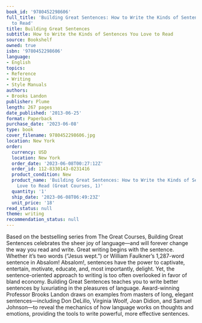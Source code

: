 ```yaml
---
book_id: '9780452298606'
full_title: 'Building Great Sentences: How to Write the Kinds of Sentences You Love
  to Read'
title: Building Great Sentences
subtitle: How to Write the Kinds of Sentences You Love to Read
source: Bookshelf
owned: true
isbn: '9780452298606'
language:
- English
topics:
- Reference
- Writing
- Style Manuals
authors:
- Brooks Landon
publisher: Plume
length: 267 pages
date_published: '2013-06-25'
format: Paperback
purchase_date: '2023-06-08'
type: book
cover_filename: 9780452298606.jpg
location: New York
order:
  currency: USD
  location: New York
  order_date: '2023-06-08T00:27:12Z'
  order_id: 112-8330143-0231416
  product_condition: New
  product_name: 'Building Great Sentences: How to Write the Kinds of Sentences You
    Love to Read (Great Courses, 1)'
  quantity: '1'
  ship_date: '2023-06-08T06:49:23Z'
  unit_price: '18'
read_status: null
theme: writing
recommendation_status: null
---
```

Based on the bestselling series from The Great Courses, Building Great Sentences celebrates the sheer joy of language—and will forever change the way you read and write.
Great writing begins with the sentence. Whether it’s two words (“Jesus wept.”) or William Faulkner’s 1,287-word sentence in Absalom! Absalom!, sentences have the power to captivate, entertain, motivate, educate, and, most importantly, delight. Yet, the sentence-oriented approach to writing is too often overlooked in favor of bland economy. Building Great Sentences teaches you to write better sentences by luxuriating in the pleasures of language.
Award-winning Professor Brooks Landon draws on examples from masters of long, elegant sentences—including Don DeLillo, Virginia Woolf, Joan Didion, and Samuel Johnson—to reveal the mechanics of how language works on thoughts and emotions, providing the tools to write powerful, more effective sentences.

